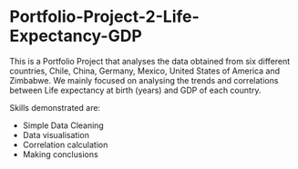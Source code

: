 # Portfolio-Project-2-Life-Expectancy-GDP

This is a Portfolio Project that analyses the data obtained from six different countries, Chile, China, Germany, Mexico, United States of America and Zimbabwe.
We mainly focused on analysing the trends and correlations between Life expectancy at birth (years) and GDP of each country.

Skills demonstrated are:
- Simple Data Cleaning
- Data visualisation
- Correlation calculation
- Making conclusions

